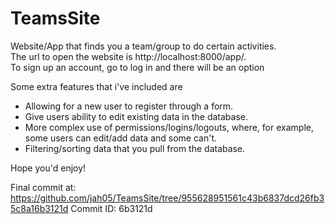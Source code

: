 # TeamsSite
Website/App that finds you a team/group to do certain activities. <br />
The url to open the website is http://localhost:8000/app/.<br />
To sign up an account, go to log in and there will be an option <br />

Some extra features that i've included are
* Allowing for a new user to register through a form.
* Give users ability to edit existing data in the database.
* More complex use of permissions/logins/logouts, where, for example, some users can edit/add data and some can't.
* Filtering/sorting data that you pull from the database.

Hope you'd enjoy!

Final commit at: https://github.com/jah05/TeamsSite/tree/955628951561c43b6837dcd26fb35c8a16b3121d
Commit ID: 6b3121d
